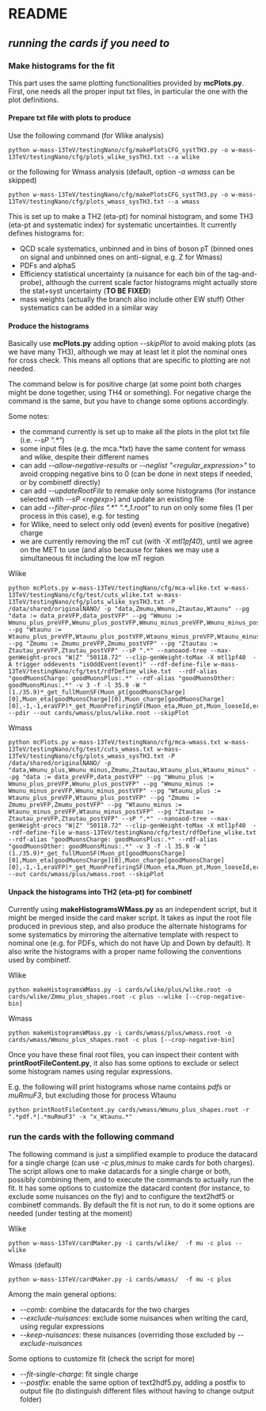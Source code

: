 # README

## _running the cards if you need to_

### Make histograms for the fit

This part uses the same plotting functionalities provided by **mcPlots.py**.
First, one needs all the proper input txt files, in particular the one with the plot definitions.

#### Prepare txt file with plots to produce

Use the following command (for Wlike analysis)
```
python w-mass-13TeV/testingNano/cfg/makePlotsCFG_systTH3.py -o w-mass-13TeV/testingNano/cfg/plots_wlike_sysTH3.txt --a wlike
```
or the following for Wmass analysis (default, option _-a wmass_ can be skipped)
```
python w-mass-13TeV/testingNano/cfg/makePlotsCFG_systTH3.py -o w-mass-13TeV/testingNano/cfg/plots_wmass_sysTH3.txt --a wmass
```
This is set up to make a TH2 (eta-pt) for nominal histogram, and some TH3 (eta-pt and systematic index) for systematic uncertainties. It currently defines histograms for:
- QCD scale systematics, unbinned and in bins of boson pT (binned ones on signal and unbinned ones on anti-signal, e.g. Z for Wmass)
- PDFs and alphaS
- Efficiency statistical uncertainty (a nuisance for each bin of the tag-and-probe), although the current scale factor histograms might actually store the stat+syst uncertainty (**TO BE FIXED**)
- mass weights (actually the branch also include other EW stuff) 
Other systematics can be added in a similar way

#### Produce the histograms

Basically use **mcPlots.py** adding option _--skipPlot_ to avoid making plots (as we have many TH3), although we may at least let it plot the nominal ones for cross check. This means all options that are specific to plotting are not needed.

The command below is for positive charge (at some point both charges might be done together, using TH4 or something). For negative charge the command is the same, but you have to change some options accordingly.

Some notes:
- the command currently is set up to make all the plots in the plot txt file (i.e. _--sP ".*"_)
- some input files (e.g. the mca.*txt) have the same content for wmass and wlike, despite their different names
- can add _--allow-negative-results_ or _--neglist "<regular_expression>"_ to avoid cropping negative bins to 0 (can be done in next steps if needed, or by combinetf directly)
- can add _--updateRootFile_ to remake only some histograms (for instance selected with _--sP \<regexp\>_) and update an existing file
- can add _--filter-proc-files ".\*" ".\*\_1.root"_ to run on only some files (1 per process in this case), e.g. for testing
- for Wlike, need to select only odd (even) events for positive (negative) charge
- we are currently removing the mT cut (with _-X mtl1pf40_), until we agree on the MET to use (and also because for fakes we may use a simultaneous fit including the low mT region

Wlike
```
python mcPlots.py w-mass-13TeV/testingNano/cfg/mca-wlike.txt w-mass-13TeV/testingNano/cfg/test/cuts_wlike.txt w-mass-13TeV/testingNano/cfg/plots_wlike_sysTH3.txt -P /data/shared/originalNANO/ -p "data,Zmumu,Wmunu,Ztautau,Wtaunu" --pg "data := data_preVFP,data_postVFP" --pg "Wmunu := Wmunu_plus_preVFP,Wmunu_plus_postVFP,Wmunu_minus_preVFP,Wmunu_minus_postVFP" --pg "Wtaunu := Wtaunu_plus_preVFP,Wtaunu_plus_postVFP,Wtaunu_minus_preVFP,Wtaunu_minus_postVFP" --pg "Zmumu := Zmumu_preVFP,Zmumu_postVFP" --pg "Ztautau := Ztautau_preVFP,Ztautau_postVFP" --sP ".*" --nanoaod-tree --max-genWeight-procs "W|Z" "50118.72" --clip-genWeight-toMax -X mtl1pf40  -A trigger oddevents "isOddEvent(event)" --rdf-define-file w-mass-13TeV/testingNano/cfg/test/rdfDefine_wlike.txt  --rdf-alias "goodMuonsCharge: goodMuonsPlus:.*" --rdf-alias "goodMuonsOther: goodMuonsMinus:.*" -v 3 -f -l 35.9 -W "(1./35.9)*_get_fullMuonSF(Muon_pt[goodMuonsCharge][0],Muon_eta[goodMuonsCharge][0],Muon_charge[goodMuonsCharge][0],-1,-1,eraVFP)*_get_MuonPrefiringSF(Muon_eta,Muon_pt,Muon_looseId,eraVFP)*puw_2016UL_era(Pileup_nTrueInt,eraVFP)" --pdir --out cards/wmass/plus/wlike.root --skipPlot
```

Wmass
```
python mcPlots.py w-mass-13TeV/testingNano/cfg/mca-wmass.txt w-mass-13TeV/testingNano/cfg/test/cuts_wmass.txt w-mass-13TeV/testingNano/cfg/plots_wmass_sysTH3.txt -P /data/shared/originalNANO/ -p "data,Wmunu_plus,Wmunu_minus,Zmumu,Ztautau,Wtaunu_plus,Wtaunu_minus" --pg "data := data_preVFP,data_postVFP" --pg "Wmunu_plus := Wmunu_plus_preVFP,Wmunu_plus_postVFP" --pg "Wmunu_minus := Wmunu_minus_preVFP,Wmunu_minus_postVFP" --pg "Wtaunu_plus := Wtaunu_plus_preVFP,Wtaunu_plus_postVFP" --pg "Zmumu := Zmumu_preVFP,Zmumu_postVFP" --pg "Wtaunu_minus := Wtaunu_minus_preVFP,Wtaunu_minus_postVFP" --pg "Ztautau := Ztautau_preVFP,Ztautau_postVFP" --sP ".*" --nanoaod-tree --max-genWeight-procs "W|Z" "50118.72" --clip-genWeight-toMax -X mtl1pf40  --rdf-define-file w-mass-13TeV/testingNano/cfg/test/rdfDefine_wlike.txt  --rdf-alias "goodMuonsCharge: goodMuonsPlus:.*" --rdf-alias "goodMuonsOther: goodMuonsMinus:.*" -v 3 -f -l 35.9 -W "(1./35.9)*_get_fullMuonSF(Muon_pt[goodMuonsCharge][0],Muon_eta[goodMuonsCharge][0],Muon_charge[goodMuonsCharge][0],-1,-1,eraVFP)*_get_MuonPrefiringSF(Muon_eta,Muon_pt,Muon_looseId,eraVFP)*puw_2016UL_era(Pileup_nTrueInt,eraVFP)" --out cards/wmass/plus/wmass.root --skipPlot
```

#### Unpack the histograms into TH2 (eta-pt) for combinetf

Currently using **makeHistogramsWMass.py** as an independent script, but it might be merged inside the card maker script. It takes as input the root file produced in previous step, and also produce the alternate histograms for some systematics by mirroring the alternative template with respect to nominal one (e.g. for PDFs, which do not have Up and Down by default). It also write the histograms with a proper name following the conventions used by combinetf.

Wlike
```
python makeHistogramsWMass.py -i cards/wlike/plus/wlike.root -o cards/wlike/Zmmu_plus_shapes.root -c plus --wlike [--crop-negative-bin]
```

Wmass
```
python makeHistogramsWMass.py -i cards/wmass/plus/wmass.root -o cards/wmass/Wmunu_plus_shapes.root -c plus [--crop-negative-bin]
```

Once you have these final root files, you can inspect their content with **printRootFileContent.py**, it also has some options to exclude or select some histogram names using regular expressions.

E.g. the following will print histograms whose name contains _pdfs_ or _muRmuF3_, but excluding those for process Wtaunu
```
python printRootFileContent.py cards/wmass/Wmunu_plus_shapes.root -r ".*pdf.*|.*muRmuF3" -x "x_Wtaunu.*"
```

### run the cards with the following command

The following command is just a simplified example to produce the datacard for a single charge (can use _-c plus,minus_ to make cards for both charges). The script allows one to make datacards for a single charge or both, possibly combining them, and to execute the commands to actually run the fit. It has some options to customize the datacard content (for instance, to exclude some nuisances on the fly) and to configure the text2hdf5 or combinetf commands. By default the fit is not run, to do it some options are needed (under testing at the moment)

Wlike
```
python w-mass-13TeV/cardMaker.py -i cards/wlike/  -f mu -c plus --wlike
```

Wmass (default)
```
python w-mass-13TeV/cardMaker.py -i cards/wmass/  -f mu -c plus
```

Among the main general options:
- _--comb_: combine the datacards for the two charges
- _--exclude-nuisances_: exclude some nuisances when writing the card, using regular expressions
- _--keep-nuisances_: these nuisances (overriding those excluded by _--exclude-nuisances_

Some options to customize fit (check the script for more)
- _--fit-single-charge_: fit single charge
- _--postfix_: enable the same option of text2hdf5.py, adding a postfix to output file (to distinguish different files without having to change output folder) 
